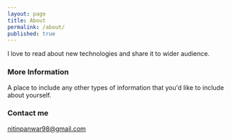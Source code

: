 ```yaml
---
layout: page
title: About
permalink: /about/
published: true
---
```


I love to read about new technologies and share it to wider audience.

### More Information

A place to include any other types of information that you'd like to include about yourself.

### Contact me

[nitinpanwar98@gmail.com](mailto:nitinpanwar98@gmail.com)
